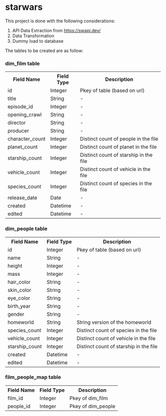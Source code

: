 # starwars
This project is done with the following considerations:
1. API Data Extraction from https://swapi.dev/
2. Data Transformation
3. Dummy load to database

The tables to be created are as follow:

<h3>dim_film table</h3>

<table style="width:100%">
  <tr>
    <th>Field Name</th>
    <th>Field Type</th>
    <th>Description</th>
  </tr>
  <tr>
    <td>id</td>
    <td>Integer</td>
    <td>Pkey of table (based on url)</td>
  </tr>
  <tr>
    <td>title</td>
    <td>String</td>
    <td>-</td>
  </tr>
  <tr>
    <td>episode_id</td>
    <td>Integer</td>
    <td>-</td>
  </tr>
    <tr>
    <td>opening_crawl</td>
    <td>String</td>
    <td>-</td>
  </tr>
    <tr>
    <td>director</td>
    <td>String</td>
    <td>-</td>
  </tr>
    <tr>
    <td>producer</td>
    <td>String</td>
    <td>-</td>
  </tr>
    <tr>
    <td>character_count</td>
    <td>Integer</td>
    <td>Distinct count of people in the file</td>
  </tr>
  <tr>
    <td>planet_count</td>
    <td>Integer</td>
    <td>Distinct count of planet in the file</td>
  </tr>
    <tr>
    <td>starship_count</td>
    <td>Integer</td>
    <td>Distinct count of starship in the file</td>
  </tr>
      <tr>
    <td>vehicle_count</td>
    <td>Integer</td>
    <td>Distinct count of vehicle in the file</td>
  </tr>
        <tr>
    <td>species_count</td>
    <td>Integer</td>
    <td>Distinct count of species in the file</td>
  </tr>
         <tr>
    <td>release_date</td>
    <td>Date</td>
    <td>-</td>
  </tr>
         <tr>
    <td>created</td>
    <td>Datetime</td>
    <td>-</td>
  </tr>
           <tr>
    <td>edited</td>
    <td>Datetime</td>
    <td>-</td>
  </tr>
  
</table>
  
<h3>dim_people table</h3>

<table style="width:100%">
  <tr>
    <th>Field Name</th>
    <th>Field Type</th>
    <th>Description</th>
  </tr>
  <tr>
    <td>id</td>
    <td>Integer</td>
    <td>Pkey of table (based on url)</td>
  </tr>
  <tr>
    <td>name</td>
    <td>String</td>
    <td>-</td>
  </tr>
  <tr>
    <td>height</td>
    <td>Integer</td>
    <td>-</td>
  </tr>
    <tr>
    <td>mass</td>
    <td>Integer</td>
    <td>-</td>
  </tr>
    <tr>
    <td>hair_color</td>
    <td>String</td>
    <td>-</td>
  </tr>
    <tr>
    <td>skin_color</td>
    <td>String</td>
    <td>-</td>
  </tr>
    <tr>
    <td>eye_color</td>
    <td>String</td>
    <td>-</td>
  </tr>
  <tr>
    <td>birth_year</td>
    <td>String</td>
    <td>-</td>
  </tr>
    <tr>
    <td>gender</td>
    <td>String</td>
    <td>-</td>
  </tr>
      <tr>
    <td>homeworld</td>
    <td>String</td>
    <td>String version of the homeworld</td>
  </tr>
        <tr>
    <td>species_count</td>
    <td>Integer</td>
    <td>Distinct count of species in the file</td>
  </tr>
         <tr>
    <td>vehicle_count</td>
    <td>Integer</td>
    <td>Distinct count of vehicle in the file</td>
  </tr>
         <tr>
    <td>starship_count</td>
    <td>Integer</td>
    <td>Distinct count of starship in the file</td>
  </tr>
         <tr>
    <td>created</td>
    <td>Datetime</td>
    <td>-</td>
  </tr>
           <tr>
    <td>edited</td>
    <td>Datetime</td>
    <td>-</td>
  </tr>
  
</table>

<h3>film_people_map table</h3>

<table style="width:100%">
  <tr>
    <th>Field Name</th>
    <th>Field Type</th>
    <th>Description</th>
  </tr>
  <tr>
    <td>film_id</td>
    <td>Integer</td>
    <td>Pkey of dim_film</td>
  </tr>
  <tr>
    <td>people_id</td>
    <td>Integer</td>
    <td>Pkey of dim_people</td>
  </tr>
  
  </table>
